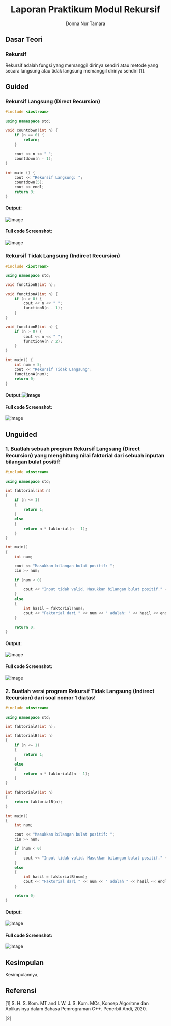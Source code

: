 # <h1 align="center">Laporan Praktikum Modul Rekursif</h1>

<p align="center">Donna Nur Tamara</p>

## Dasar Teori

### Rekursif
Rekursif adalah fungsi yang memanggil dirinya sendiri atau metode yang secara langsung atau tidak langsung memanggil dirinya sendiri [1]. 

## Guided 
### Rekursif Langsung (Direct Recursion)

```C++
#include <iostream>

using namespace std;

void countdown(int n) {
    if (n == 0) {
        return;
    }
    
    cout << n << " ";
    countdown(n - 1);
}

int main () {
    cout << "Rekursif Langsung: ";
    countdown(5);
    cout << endl;
    return 0;
}
```

#### Output:
![image](https://github.com/donnatamara/Struktur-Data-Assignment/assets/161492059/562437fb-e45a-414a-b14a-8167184810d8)

#### Full code Screenshot:
![image](https://github.com/donnatamara/Struktur-Data-Assignment/assets/161492059/72641bfd-6346-491a-9cbd-88b582b46228)


### Rekursif Tidak Langsung (Indirect Recursion)

```C++
#include <iostream>

using namespace std;

void functionB(int n);

void functionA(int n) {
    if (n > 0) {
        cout << n << " ";
        functionB(n - 1);
    }
}

void functionB(int n) {
    if (n > 0) {
        cout << n << " ";
        functionA(n / 2);
    }
}

int main() {
    int num = 5;
    cout << "Rekursif Tidak Langsung";
    functionA(num);
    return 0;
}
```

#### Output:![image](https://github.com/donnatamara/Struktur-Data-Assignment/assets/161492059/f76a6ab2-e595-4dfc-9ed0-e9f825d74243)

#### Full code Screenshot:
![image](https://github.com/donnatamara/Struktur-Data-Assignment/assets/161492059/cb5d6807-d28e-4c8a-907a-9490bc71faca)


## Unguided

### 1. Buatlah sebuah program Rekursif Langsung (Direct Recursion) yang menghitung nilai faktorial dari sebuah inputan bilangan bulat positif!

```C++
#include <iostream>

using namespace std;

int faktorial(int n)
{
    if (n <= 1)
    {
        return 1;
    }
    else
    {
        return n * faktorial(n - 1);
    }
}

int main()
{
    int num;

    cout << "Masukkan bilangan bulat positif: ";
    cin >> num;

    if (num < 0)
    {
        cout << "Input tidak valid. Masukkan bilangan bulat positif." << endl;
    }
    else
    {
        int hasil = faktorial(num);
        cout << "Faktorial dari " << num << " adalah: " << hasil << endl;
    }

    return 0;
}
```

#### Output:
![image](https://github.com/donnatamara/Struktur-Data-Assignment/assets/161492059/425fadd2-daa9-424c-98b3-c1e1fe2fc6bc)


#### Full code Screenshot:
![image](https://github.com/donnatamara/Struktur-Data-Assignment/assets/161492059/a5cd11c6-39d7-4bcb-a716-c4a0ff2fbe0b)


### 2. Buatlah versi program Rekursif Tidak Langsung (Indirect Recursion) dari soal nomor 1 diatas!

```C++
#include <iostream>

using namespace std;

int faktorialA(int n);

int faktorialB(int n)
{
    if (n <= 1)
    {
        return 1;
    }
    else
    {
        return n * faktorialA(n - 1);
    }
}

int faktorialA(int n)
{
    return faktorialB(n);
}

int main()
{
    int num;

    cout << "Masukkan bilangan bulat positif: ";
    cin >> num;

    if (num < 0)
    {
        cout << "Input tidak valid. Masukkan bilangan bulat positif." << endl;
    }
    else
    {
        int hasil = faktorialB(num);
        cout << "Faktorial dari " << num << " adalah " << hasil << endl;
    }

    return 0;
}
```


#### Output:
![image](https://github.com/donnatamara/Struktur-Data-Assignment/assets/161492059/6500838f-0d7c-47d0-985e-a747d27fbec9)

#### Full code Screenshot:
![image](https://github.com/donnatamara/Struktur-Data-Assignment/assets/161492059/69a5a9c5-4ca9-449c-9e7c-07dcb927ff13)




## Kesimpulan

Kesimpulannya, 


## Referensi

[1] S. H. S. Kom. MT and I. W. J. S. Kom. MCs, Konsep Algoritme dan Aplikasinya dalam Bahasa Pemrograman C++. Penerbit Andi, 2020.
 
[2] 
